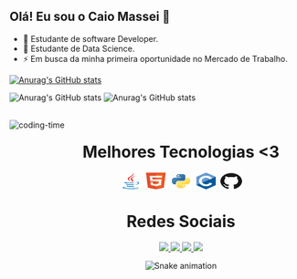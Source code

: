 ## Olá! Eu sou o Caio Massei 👋


- 🔭 Estudante de software Developer.
- 🌱 Estudante de Data Science.
- ⚡ Em busca da minha primeira oportunidade no Mercado de Trabalho.


[![Anurag's GitHub stats](https://github-readme-stats.vercel.app/api?username=Devcaiomassei)](https://github.com/Devcaiomassei/github-readme-stats)

![Anurag's GitHub stats](https://github-readme-stats.vercel.app/api?username=Devcaiomassei&hide=contribs,prs)
![Anurag's GitHub stats](https://github-readme-stats.vercel.app/api?username=anuraghazra&show_icons=true&theme=dark)


<div  align="center"> 
  <div style="display: inline_block"><br>
    <img align="left" height="250" alt="coding-time" src="code.gif">
    <h1 align="center">Melhores Tecnologias <3</h1>
    <img align="center" height="30" width="40" alt="java-icon" src="https://raw.githubusercontent.com/devicons/devicon/master/icons/java/java-original.svg">
    <img align="center" height="30" width="40" alt="html-icon" src="https://raw.githubusercontent.com/devicons/devicon/master/icons/html5/html5-original.svg">
  <img align="center" height="30" width="40" alt="python-icon" src="https://raw.githubusercontent.com/devicons/devicon/master/icons/python/python-original.svg">
    <img align="center" height="30" width="40" alt="c-icon" src="https://raw.githubusercontent.com/devicons/devicon/master/icons/c/c-original.svg">
  <img align="center" height="30" width="40" alt="github-icon" src="https://raw.githubusercontent.com/devicons/devicon/master/icons/github/github-original.svg">

    
  
  <h1 align="center">Redes Sociais</h1>
    <a href = "mailto: work.luigi.fonseca@gmail.com">
      <img width="30" src="gmail.svg">
    </a>
    <a href = "https://www.linkedin.com/in/luigi-gottardello-fonseca-44651a205/">
      <img width="25" src="linkedin.svg">
    </a>
    <a href = "https://www.youtube.com/channel/UCd5Ivcm28R1C3fCQKbOx2cg">
      <img width="35" src="youtube.svg">
    </a>
    <a href = "https://www.instagram.com/devparadev/">
      <img width="25" src="instagram.png">
    </a>
</div>
  
![Snake animation](https://github.com/LuigiGF/LuigiGF/blob/output/github-contribution-grid-snake.svg)
